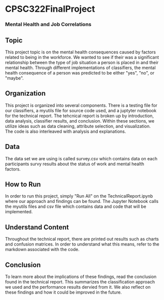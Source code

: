 # CPSC322FinalProject
### Mental Health and Job Correlations

## Topic
This project topic is on the mental health consequences caused by factors related to being in the workforce. We wanted to see if their was a significant relationship between the type of job situation a person is placed in and their mental health. Through different implementations of classifiers, the mental health consequence of a person was predicted to be either "yes", "no", or "maybe".

## Organization
This project is organized into several components. There is a testing file for our classifiers, a myutils file for source code used, and a juptyter notebook for the technical report. The tehcnical report is broken up by introduction, data analysis, classifier results, and conclusion. Within these sections, we utilize ideas such as data cleaning, attribute selection, and visualization. The code is also interleaved with analysis and explanations.

## Data
The data set we are using is called survey.csv which contains data on each participants survy results about the status of work and mental health factors. 

## How to Run
In order to run this project, simply "Run All" on the TechnicalReport.ipynb where our approach and findings can be found. The Jupyter Notebook calls the myutils files and csv file which contains data and code that will be implemented.

## Understand Content
Throughout the technical report, there are printed out results such as charts and confusion matrices. In order to understand what this means, refer to the markdown associated with the code.

## Conclusion
To learn more about the implications of these findings, read the conclusion found in the technical report. This summarizes the classification approach we used and the performance results dervied from it. We also reflect on these findings and how it could be improved in the future.
